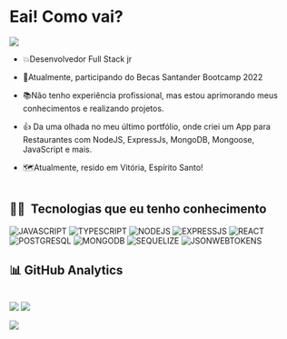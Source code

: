 <h1>Eai! Como vai?</h1>
<img src="https://media3.giphy.com/media/RbDKaczqWovIugyJmW/200.gif">

- 💥Desenvolvedor Full Stack jr

- 🚀Atualmente, participando do Becas Santander Bootcamp 2022

- 📚Não tenho experiência profissional, mas estou aprimorando meus conhecimentos e realizando projetos.

- 👍 Da uma olhada no meu último portfólio, onde criei um App para Restaurantes com NodeJS, ExpressJs, MongoDB, Mongoose, JavaScript e mais.

- 🗺Atualmente, resido em Vitória, Espírito Santo!
<br><br>
## 👩‍💻 &nbsp;Tecnologias que eu tenho conhecimento
<img src="https://img.shields.io/badge/JavaScript-323330?style=for-the-badge&logo=javascript&logoColor=F7DF1E" alt="JAVASCRIPT">
<img src="https://img.shields.io/badge/TypeScript-007ACC?style=for-the-badge&logo=typescript&logoColor=white" alt="TYPESCRIPT">
<img src="https://img.shields.io/badge/Node.js-43853D?style=for-the-badge&logo=node.js&logoColor=white" alt="NODEJS">
<img src="https://img.shields.io/badge/Express.js-404D59?style=for-the-badge" alt="EXPRESSJS">
<img src="https://img.shields.io/badge/React-20232A?style=for-the-badge&logo=react&logoColor=61DAFB" alt="REACT">
<img src="https://img.shields.io/badge/PostgreSQL-316192?style=for-the-badge&logo=postgresql&logoColor=white" alt="POSTGRESQL">
<img src="https://img.shields.io/badge/MongoDB-4EA94B?style=for-the-badge&logo=mongodb&logoColor=white" alt="MONGODB">
<img src="https://img.shields.io/badge/sequelize-323330?style=for-the-badge&logo=sequelize&logoColor=blue" alt="SEQUELIZE">
<img src="https://img.shields.io/badge/json%20web%20tokens-323330?style=for-the-badge&logo=json-web-tokens&logoColor=pink" alt="JSONWEBTOKENS">
<br>
<h2>📊 GitHub Analytics</h2>
<br>
<img src="https://github-readme-stats.vercel.app/api?username=teuz159">
<img src="https://github-readme-stats.vercel.app/api/top-langs/?username=teuz159">

<a href="https://www.linkedin.com/in/matheus-souza-marques-69038522a/"><img src="https://img.shields.io/badge/LinkedIn-0077B5?style=for-the-badge&logo=linkedin&logoColor=white"></a>

